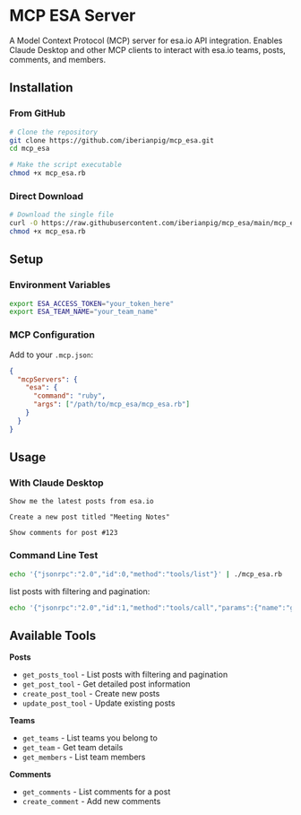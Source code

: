 # MCP ESA Server

A Model Context Protocol (MCP) server for esa.io API integration. Enables Claude Desktop and other MCP clients to interact with esa.io teams, posts, comments, and members.

## Installation

### From GitHub
```bash
# Clone the repository
git clone https://github.com/iberianpig/mcp_esa.git
cd mcp_esa

# Make the script executable
chmod +x mcp_esa.rb
```

### Direct Download
```bash
# Download the single file
curl -O https://raw.githubusercontent.com/iberianpig/mcp_esa/main/mcp_esa.rb
chmod +x mcp_esa.rb
```

## Setup

### Environment Variables
```bash
export ESA_ACCESS_TOKEN="your_token_here"
export ESA_TEAM_NAME="your_team_name"
```

### MCP Configuration
Add to your `.mcp.json`:
```json
{
  "mcpServers": {
    "esa": {
      "command": "ruby",
      "args": ["/path/to/mcp_esa/mcp_esa.rb"]
    }
  }
}
```

## Usage

### With Claude Desktop
```
Show me the latest posts from esa.io
```
```
Create a new post titled "Meeting Notes"
```
```
Show comments for post #123
```

### Command Line Test


```bash
echo '{"jsonrpc":"2.0","id":0,"method":"tools/list"}' | ./mcp_esa.rb
```

list posts with filtering and pagination:
```bash
echo '{"jsonrpc":"2.0","id":1,"method":"tools/call","params":{"name":"get_posts_tool","arguments":{}}}' | ./mcp_esa.rb
```

## Available Tools

**Posts**
- `get_posts_tool` - List posts with filtering and pagination
- `get_post_tool` - Get detailed post information
- `create_post_tool` - Create new posts
- `update_post_tool` - Update existing posts

**Teams**
- `get_teams` - List teams you belong to
- `get_team` - Get team details
- `get_members` - List team members

**Comments**
- `get_comments` - List comments for a post
- `create_comment` - Add new comments
